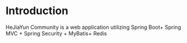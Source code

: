 # Introduction 
HeJiaYun Community is a web application utilizing Spring Boot+ Spring MVC + Spring Security + MyBatis+ Redis
